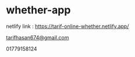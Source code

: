 # whether-app

netlify link : https://tarif-online-whether.netlify.app/


tarifhasan674@gmail.com

01779158124
